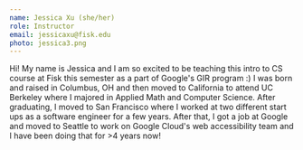 ```yaml
---
name: Jessica Xu (she/her)
role: Instructor
email: jessicaxu@fisk.edu
photo: jessica3.png
---
```


Hi! My name is Jessica and I am so excited to be teaching this intro to CS course at Fisk this semester as a part of Google's GIR program :) I was born and raised in Columbus, OH and then moved to California to attend UC Berkeley where I majored in Applied Math and Computer Science. After graduating, I moved to San Francisco where I worked at two different start ups as a software engineer for a few years. After that, I got a job at Google and moved to Seattle to work on Google Cloud's web accessibility team and I have been doing that for >4 years now!